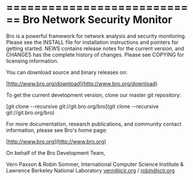============================
Bro Network Security Monitor
============================

Bro is a powerful framework for network analysis and security
monitoring. Please see the INSTALL file for installation instructions
and pointers for getting started. NEWS contains release notes for the
current version, and CHANGES has the complete history of changes.
Please see COPYING for licensing information.

You can download source and binary releases on:

  [http://www.bro.org/download](http://www.bro.org/download)

To get the current development version, clone our master git
repository:

  [git clone --recursive git://git.bro.org/bro](git clone --recursive git://git.bro.org/bro)

For more documentation, research publications, and community contact
information, please see Bro's home page:

  [http://www.bro.org](http://www.bro.org)


On behalf of the Bro Development Team,

Vern Paxson & Robin Sommer,
International Computer Science Institute &
Lawrence Berkeley National Laboratory
vern@icir.org / robin@icir.org
